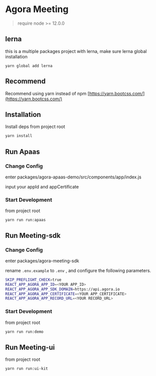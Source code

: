 # Agora Meeting

> require node >= 12.0.0

## lerna

this is a multiple packages project with lerna, make sure lerna global installation

```tsx
yarn global add lerna
```

## Recommend

Recommend using yarn instead of npm [https://yarn.bootcss.com/](https://yarn.bootcss.com/)

## Installation

Install deps from project root

```bash
yarn install
```

## Run Apaas

### Change Config

enter packages/agora-apaas-demo/src/components/app/index.js

input your appId and appCertificate

### Start Development

from project root

```
yarn run run:apaas
```

## Run Meeting-sdk

### Change Config

enter packages/agora-meeting-sdk

rename `.env.example` to `.env` , and configure the following parameters.

```bash
SKIP_PREFLIGHT_CHECK=true
REACT_APP_AGORA_APP_ID=<YOUR APP_ID>
REACT_APP_AGORA_APP_SDK_DOMAIN=https://api.agora.io
REACT_APP_AGORA_APP_CERTIFICATE=<YOUR APP_CERTIFICATE>
REACT_APP_AGORA_APP_RECORD_URL=<YOUR RECORD_URL>
```

### Start Development

from project root

```bash
yarn run run:demo
```



## Run Meeting-ui

from project root

```bash
yarn run run:ui-kit
```

